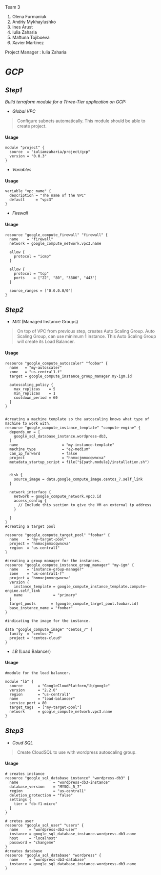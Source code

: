  Team 3 
1. Olena Furmaniuk
2. Andriy Mykhaylushko
3. Ines Arust
4. Iulia Zaharia
5. Maftuna Tojiboeva
6. Xavier Martinez

Project Manager : Iulia Zaharia
# _GCP_
## _Step1_
_Build  terraform module  for a Three-Tier application on GCP:_
- _Global VPC_
> Configure  subnets  automatically. 
> This module  should  be able to create  project.  

#### Usage
```
module "project" {
  source  = "iuliamzaharia/project/gcp"
  version = "0.0.3"
}

```
- _Variables_
#### Usage
```
variable "vpc_name" {
  description = "The name of the VPC"
  default     = "vpc3"
}
```
- _Firewall_
#### Usage
```
resource "google_compute_firewall" "firewall" {
  name    = "firewall"
  network = google_compute_network.vpc3.name

  allow {
    protocol = "icmp"
  }

  allow {
    protocol = "tcp"
    ports    = ["22", "80", "3306", "443"]
  }

  source_ranges = ["0.0.0.0/0"] 
}
```

## _Step2_
- _MIG_  (Managed Instance Groups)
> On  top  of VPC  from  previous  step, creates Auto  Scaling  Group. 
> Auto Scaling  Group, can  use  minimum  1 instance. 
> This  Auto  Scaling  Group  will create  its  Load  Balancer. 
#### Usage
```
resource "google_compute_autoscaler" "foobar" {
  name   = "my-autoscaler"
  zone   = "us-central1-f"
  target = google_compute_instance_group_manager.my-igm.id

  autoscaling_policy {
    max_replicas    = 5
    min_replicas    = 1
    cooldown_period = 60
  }
}


#creating a machine template so the autoscaling knows what type of machine to work with.
resource "google_compute_instance_template" "compute-engine" {
  depends_on = [
    google_sql_database_instance.wordpress-db3,
  ]
  name                    = "my-instance-template"
  machine_type            = "e2-medium"
  can_ip_forward          = false
  project                 = "hnmxcjmmxcqwncva"
  metadata_startup_script = file("${path.module}/installation.sh")


  disk {
    source_image = data.google_compute_image.centos_7.self_link
  }

  network_interface {
    network = google_compute_network.vpc3.id
    access_config {
      // Include this section to give the VM an external ip address
    }

  }
}
#creating a target pool

resource "google_compute_target_pool" "foobar" {
  name    = "my-target-pool"
  project = "hnmxcjmmxcqwncva"
  region  = "us-central1"
}

#creating a group manager for the instances.
resource "google_compute_instance_group_manager" "my-igm" {
  name    = "instance-group-manager"
  zone    = "us-central1-f"
  project = "hnmxcjmmxcqwncva"
  version {
    instance_template = google_compute_instance_template.compute-engine.self_link
    name              = "primary"
  }
  target_pools       = [google_compute_target_pool.foobar.id]
  base_instance_name = "foobar"
}

#indicating the image for the instance.

data "google_compute_image" "centos_7" {
  family  = "centos-7"
  project = "centos-cloud"
}

```
- _LB_ (Load Balancer)
#### Usage
```
#module for the load balancer.

module "lb" {
  source       = "GoogleCloudPlatform/lb/google"
  version      = "2.2.0"
  region       = "us-central1"
  name         = "load-balancer"
  service_port = 80
  target_tags  = ["my-target-pool"]
  network      = google_compute_network.vpc3.name
}

```
## _Step3_
 - _Coud SQL_
> Create  CloudSQL  to use with wordpress  autoscaling group.
#### Usage
```
# creates instance
resource "google_sql_database_instance" "wordpress-db3" {
  name                = "wordpress-db3-instance"
  database_version    = "MYSQL_5_7"
  region              = "us-central1"
  deletion_protection = "false"
  settings {
    tier = "db-f1-micro"
  }
}

# cretes user
resource "google_sql_user" "users" {
  name     = "wordpress-db3-user"
  instance = google_sql_database_instance.wordpress-db3.name
  host     = "localhost"
  password = "changeme"
}
#creates database
resource "google_sql_database" "wordpress" {
  name     = "wordpress-db3-database"
  instance = google_sql_database_instance.wordpress-db3.name
}

```







